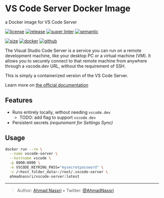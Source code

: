 # VS Code Server Docker Image

a Docker image for VS Code Server

[![license][license-img]][license-url]
[![release][release-img]][release-url]
[![super linter][super-linter-img]][super-linter-url]
[![semantic][semantic-img]][semantic-url]

[![size][size-img]][size-url]
[![docker][docker-img]][docker-url]
[![github][github-img]][github-url]

The Visual Studio Code Server is a service you can run on a remote development machine, like your desktop PC or a virtual machine (VM). It allows you to securely connect to that remote machine from anywhere through a vscode.dev URL, without the requirement of SSH.

This is simply a containerized version of the VS Code Server.

Learn more on [the official documentation][]

## Features

<!-- markdownlint-capture -->

<!-- markdownlint-disable MD007 MD030 -->

-   Runs entirely locally, without needing `vscode.dev`
    -   TODO: add flag to support `vscode.dev`
-   Persistent secrets *(requirement for Settings Sync)*

<!-- markdownlint-restore -->

## Usage

``` bash
docker run --rm \
  --name vscode-server \
  --hostname vscode \
  -p 8000:8000 \
  -e VSCODE_KEYRING_PASS="mysecretpassword" \
  -v /<host_folder_data>:/root/.vscode-server \
  ahmadnassri/vscode-server:latest
```

  [the official documentation]: https://code.visualstudio.com/docs/remote/vscode-server

----
> Author: [Ahmad Nassri](https://www.ahmadnassri.com/) &bull;
> Twitter: [@AhmadNassri](https://twitter.com/AhmadNassri)

[license-url]: LICENSE
[license-img]: https://badgen.net/github/license/ahmadnassri/docker-vscode-server

[release-url]: https://github.com/ahmadnassri/docker-vscode-server/releases
[release-img]: https://badgen.net/github/release/ahmadnassri/docker-vscode-server

[super-linter-url]: https://github.com/ahmadnassri/docker-vscode-server/actions?query=workflow%3Asuper-linter
[super-linter-img]: https://github.com/ahmadnassri/docker-vscode-server/workflows/super-linter/badge.svg

[semantic-url]: https://github.com/ahmadnassri/docker-vscode-server/actions?query=workflow%3Arelease
[semantic-img]: https://badgen.net/badge/📦/semantically%20released/blue

[size-url]: https://hub.docker.com/r/ahmadnassri/docker-vscode-server
[size-img]: https://badgen.net/docker/size/ahmadnassri/docker-vscode-server

[docker-url]: https://hub.docker.com/r/ahmadnassri/docker-vscode-server
[docker-img]: https://badgen.net/badge/icon/docker%20hub?icon=docker&label

[github-url]: https://github.com/ahmadnassri/docker-vscode-server/pkgs/container/vscode-server
[github-img]: https://badgen.net/badge/icon/github%20registry?icon=github&label
